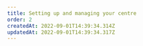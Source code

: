 ```yaml
---
title: Setting up and managing your centre
order: 2
createdAt: 2022-09-01T14:39:34.314Z
updatedAt: 2022-09-01T14:39:34.317Z
---
```

